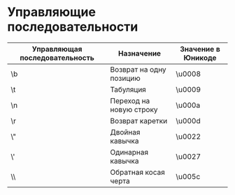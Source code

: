 # Управляющие последовательности

| Управляющая последовательность | Назначение              | Значение в Юникоде |
| ------------------------------ | ----------------------- | ------------------ |
| \\b                            | Возврат на одну позицию | \u0008             |
| \\t                            | Табуляция               | \u0009             |
| \\n                            | Переход на новую строку | \u000a             |
| \\r                            | Возврат каретки         | \u000d             |
| \\"                            | Двойная кавычка         | \u0022             |
| \\'                            | Одинарная кавычка       | \u0027             |
| \\\                            | Обратная косая черта    | \u005c             |

